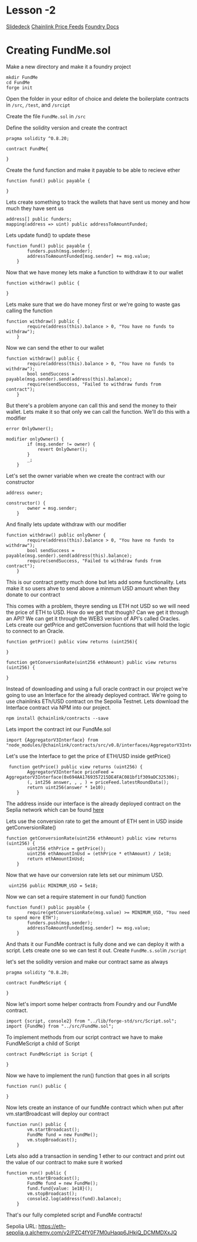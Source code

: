 # Lesson -2

[Slidedeck](https://docs.google.com/presentation/d/1yqEW0564v9CnwOyB_ZTccEWcSgS5uZBJOOixesa6wjA/edit?usp=sharing)
[Chainlink Price Feeds](https://docs.chain.link/data-feeds/price-feeds/addresses?network=ethereum&page=1&search=ETH+%2F+USD)
[Foundry Docs](https://book.getfoundry.sh)

# Creating FundMe.sol

Make a new directory and make it a foundry project

```
mkdir FundMe
cd FundMe
forge init
```

Open the folder in your editor of choice and delete the boilerplate contracts in `/src`, `/test`, and `/srcipt`

Create the file `FundMe.sol` in `/src`

Define the solidity version and create the contract

```
pragma solidity ^0.8.20;

contract FundMe{

}
```

Create the fund function and make it payable to be able to recieve ether

```
function fund() public payable {

}
```

Lets create something to track the wallets that have sent us money and how much they have sent us

```
address[] public funders;
mapping(address => uint) public addressToAmountFunded;
```

Lets update fund() to update these

```
function fund() public payable {
        funders.push(msg.sender);
        addressToAmountFunded[msg.sender] += msg.value;
    }
```

Now that we have money lets make a function to withdraw it to our wallet

```
function withdraw() public {

}
```

Lets make sure that we do have money first or we're going to waste gas calling the function

```
function withdraw() public {
        require(address(this).balance > 0, "You have no funds to withdraw");
    }
```

Now we can send the ether to our wallet

```
function withdraw() public {
        require(address(this).balance > 0, "You have no funds to withdraw");
        bool sendSuccess = payable(msg.sender).send(address(this).balance);
        require(sendSuccess, "Failed to withdraw funds from contract");
    }
```

But there's a problem anyone can call this and send the money to their wallet. Lets make it so that only we can call the function. We'll do this with a modifier

```
error OnlyOwner();

modifier onlyOwner() {
        if (msg.sender != owner) {
            revert OnlyOwner();
        }
        _;
    }
```

Let's set the owner variable when we create the contract with our constructor

```
address owner;

constructor() {
        owner = msg.sender;
    }
```

And finally lets update withdraw with our modifier

```
function withdraw() public onlyOwner {
        require(address(this).balance > 0, "You have no funds to withdraw");
        bool sendSuccess = payable(msg.sender).send(address(this).balance);
        require(sendSuccess, "Failed to withdraw funds from contract");
    }
```

This is our contract pretty much done but lets add some functionality. Lets make it so users ahve to send above a minmum USD amount when they donate to our contract

This comes with a problem, theyre sending us ETH not USD so we will need the price of ETH to USD. How do we get that though? Can we get it through an API? We can get it through the WEB3 version of API's called Oracles. Lets create our getPrice and getConversion fucntions that will hold the logic to connect to an Oracle.

```
function getPrice() public view returns (uint256){

}

function getConversionRate(uint256 ethAmount) public view returns (uint256) {

}
```

Instead of downloading and using a full oracle contract in our project we're going to use an Interface for the already deployed contract. We're going to use chainlinks ETh/USD contract on the Sepolia Testnet. Lets download the Interface contract via NPM into our project.

```
npm install @chainlink/contracts --save
```

Lets import the contract int our FundMe.sol

```
import {AggregatorV3Interface} from "node_modules/@chainlink/contracts/src/v0.8/interfaces/AggregatorV3Interface.sol";
```

Let's use the Interface to get the price of ETH/USD inside getPrice()

```
 function getPrice() public view returns (uint256) {
        AggregatorV3Interface priceFeed = AggregatorV3Interface(0x694AA1769357215DE4FAC081bf1f309aDC325306);
        (, int256 answer, , , ) = priceFeed.latestRoundData();
        return uint256(answer * 1e10);
    }
```

The address inside our interface is the already deployed contract on the Seplia network which can be found [here](https://docs.chain.link/data-feeds/price-feeds/addresses?network=ethereum&page=1&search=ETH+%2F+USD)

Lets use the conversion rate to get the amount of ETH sent in USD inside getConversionRate()

```
function getConversionRate(uint256 ethAmount) public view returns (uint256) {
        uint256 ethPrice = getPrice();
        uint256 ethAmountInUsd = (ethPrice * ethAmount) / 1e18;
        return ethAmountInUsd;
    }
```

Now that we have our conversion rate lets set our minimum USD.

```
 uint256 public MINIMUM_USD = 5e18;
```

Now we can set a require statement in our fund() function

```
function fund() public payable {
        require(getConversionRate(msg.value) >= MINIMUM_USD, "You need to spend more ETH");
        funders.push(msg.sender);
        addressToAmountFunded[msg.sender] += msg.value;
    }
```

And thats it our FundMe contract is fully done and we can deploy it with a script. Lets create one so we can test it out. Create `FundMe.s.sol`in `/script`

let's set the solidity version and make our contract same as always

```
pragma solidity ^0.8.20;

contract FundMeScript {

}
```

Now let's import some helper contracts from Foundry and our FundMe contract.

```
import {script, console2} from "../lib/forge-std/src/Script.sol";
import {FundMe} from "../src/FundMe.sol";
```

To implement methods from our script contract we have to make FundMeScript a child of Script

```
contract FundMeScript is Script {

}
```

Now we have to implement the run() function that goes in all scripts

```
function run() public {

}
```

Now lets create an instance of our fundMe contract which when put after vm.startBroadcast will deploy our contract

```
function run() public {
        vm.startBroadcast();
        FundMe fund = new FundMe();
        vm.stopBroadcast();
    }
```

Lets also add a transaction in sending 1 ether to our contract and print out the value of our contract to make sure it worked

```
function run() public {
        vm.startBroadcast();
        FundMe fund = new FundMe();
        fund.fund{value: 1e18}();
        vm.stopBroadcast();
        console2.log(address(fund).balance);
    }
```

That's our fully completed script and FundMe contracts!

Sepolia URL: https://eth-sepolia.g.alchemy.com/v2/PZC4fY0F7M0uHaqp6JHkiQ_DCMMDXxJQ

